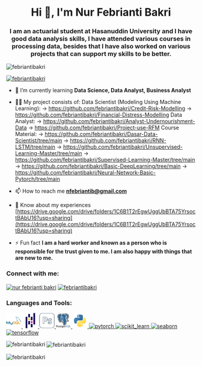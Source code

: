 <h1 align="center">Hi 👋, I'm Nur Febrianti Bakri</h1>
<h3 align="center">I am an actuarial student at Hasanuddin University and I have good data analysis skills, I have attended various courses in processing data, besides that I have also worked on various projects that can support my skills to be better.</h3>

<p align="left"> <img src="https://komarev.com/ghpvc/?username=febriantibakri&label=Profile%20views&color=0e75b6&style=flat" alt="febriantibakri" /> </p>

<p align="left"> <a href="https://github.com/ryo-ma/github-profile-trophy"><img src="https://github-profile-trophy.vercel.app/?username=febriantibakri" alt="febriantibakri" /></a> </p>

- 🌱 I’m currently learning **Data Science, Data Analyst, Business Analyst**

- 👨‍💻 My project consists of:
Data Scientist (Modeling Using Machine Learning):
-> https://github.com/febriantibakri/Credit-Risk-Modelling
-> https://github.com/febriantibakri/Financial-Distress-Modelling
Data Analyst:
-> https://github.com/febriantibakri/Analyst-Undernourishment-Data
-> https://github.com/febriantibakri/Project-use-RFM
Course Material:
-> https://github.com/febriantibakri/Dasar-Data-Scientist/tree/main
-> https://github.com/febriantibakri/RNN-LSTM/tree/main
-> https://github.com/febriantibakri/Unsupervised-Learning-Master/tree/main
-> https://github.com/febriantibakri/Supervised-Learning-Master/tree/main
-> https://github.com/febriantibakri/Basic-DeepLearning/tree/main
-> https://github.com/febriantibakri/Neural-Network-Basic-Pytorch/tree/main
  
- 📫 How to reach me **nfebriantib@gmail.com**

- 📄 Know about my experiences [https://drive.google.com/drive/folders/1C6B1T2rEgwUggUbBTA75YrsoctBAbU16?usp=sharing](https://drive.google.com/drive/folders/1C6B1T2rEgwUggUbBTA75YrsoctBAbU16?usp=sharing)

- ⚡ Fun fact **I am a hard worker and known as a person who is responsible for the trust given to me. I am also happy with things that are new to me.**

<h3 align="left">Connect with me:</h3>
<p align="left">
<a href="https://linkedin.com/in/nur febrianti bakri" target="blank"><img align="center" src="https://raw.githubusercontent.com/rahuldkjain/github-profile-readme-generator/master/src/images/icons/Social/linked-in-alt.svg" alt="nur febrianti bakri" height="30" width="40" /></a>
<a href="https://instagram.com/febriantibakri" target="blank"><img align="center" src="https://raw.githubusercontent.com/rahuldkjain/github-profile-readme-generator/master/src/images/icons/Social/instagram.svg" alt="febriantibakri" height="30" width="40" /></a>
</p>

<h3 align="left">Languages and Tools:</h3>
<p align="left"> <a href="https://www.mysql.com/" target="_blank" rel="noreferrer"> <img src="https://raw.githubusercontent.com/devicons/devicon/master/icons/mysql/mysql-original-wordmark.svg" alt="mysql" width="40" height="40"/> </a> <a href="https://pandas.pydata.org/" target="_blank" rel="noreferrer"> <img src="https://raw.githubusercontent.com/devicons/devicon/2ae2a900d2f041da66e950e4d48052658d850630/icons/pandas/pandas-original.svg" alt="pandas" width="40" height="40"/> </a> <a href="https://www.photoshop.com/en" target="_blank" rel="noreferrer"> <img src="https://raw.githubusercontent.com/devicons/devicon/master/icons/photoshop/photoshop-line.svg" alt="photoshop" width="40" height="40"/> </a> <a href="https://www.postgresql.org" target="_blank" rel="noreferrer"> <img src="https://raw.githubusercontent.com/devicons/devicon/master/icons/postgresql/postgresql-original-wordmark.svg" alt="postgresql" width="40" height="40"/> </a> <a href="https://www.python.org" target="_blank" rel="noreferrer"> <img src="https://raw.githubusercontent.com/devicons/devicon/master/icons/python/python-original.svg" alt="python" width="40" height="40"/> </a> <a href="https://pytorch.org/" target="_blank" rel="noreferrer"> <img src="https://www.vectorlogo.zone/logos/pytorch/pytorch-icon.svg" alt="pytorch" width="40" height="40"/> </a> <a href="https://scikit-learn.org/" target="_blank" rel="noreferrer"> <img src="https://upload.wikimedia.org/wikipedia/commons/0/05/Scikit_learn_logo_small.svg" alt="scikit_learn" width="40" height="40"/> </a> <a href="https://seaborn.pydata.org/" target="_blank" rel="noreferrer"> <img src="https://seaborn.pydata.org/_images/logo-mark-lightbg.svg" alt="seaborn" width="40" height="40"/> </a> <a href="https://www.tensorflow.org" target="_blank" rel="noreferrer"> <img src="https://www.vectorlogo.zone/logos/tensorflow/tensorflow-icon.svg" alt="tensorflow" width="40" height="40"/> </a> </p>

<p><img align="left" src="https://github-readme-stats.vercel.app/api/top-langs?username=febriantibakri&show_icons=true&locale=en&layout=compact" alt="febriantibakri" /></p>

<p>&nbsp;<img align="center" src="https://github-readme-stats.vercel.app/api?username=febriantibakri&show_icons=true&locale=en" alt="febriantibakri" /></p>

<p><img align="center" src="https://github-readme-streak-stats.herokuapp.com/?user=febriantibakri&" alt="febriantibakri" /></p>
